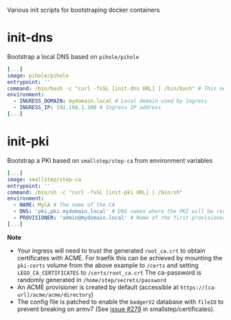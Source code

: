 Various init scripts for bootstraping docker containers

# init-dns

Bootstrap a local DNS based on `pihole/pihole`

```yaml
[...]
image: pihole/pihole
entrypoint: ''
command: /bin/bash -c "curl -fsSL [init-dns URL] | /bin/bash" # This needs to be bash for pihole
environment:
  - INGRESS_DOMAIN: mydomain.local # Local domain used by ingress
  - INGRESS_IP: 192.168.1.100 # Ingress IP address
[...]
```

# init-pki

Bootstrap a PKI based on `smallstep/step-ca` from environment variables

```yaml
[...]
image: smallstep/step-ca
entrypoint: ''
command: /bin/sh -c "curl -fsSL [init-pki URL] | /bin/sh"
environment:
  - NAME: MyCA # The name of the CA
  - DNS: 'pki,pki.mydomain.local' # DNS names where the PKI will be reachable 
  - PROVISIONER: 'admin@mydomain.local' # Name of the first provisioner
[...]
```

**Note**
- Your ingress will need to trust the generated `root_ca.crt` to obtain certificates with ACME. For traefik this can be achieved by mounting the `pki-certs` volume from the above example to `/certs` and setting `LEGO_CA_CERTIFICATES` to `/certs/root_ca.crt`
The ca-password is randomly generated in `/home/step/secrets/password`
- An ACME provisioner is created by default (accessible at `https://[ca-url]/acme/acme/directory`)
- The config file is patched to enable the `badgerV2` database with `fileIO` to prevent breaking on armv7 (See [issue #279](https://github.com/smallstep/certificates/issues/279) in smallstep/certificates).
